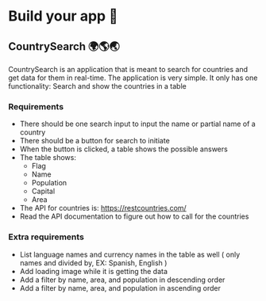 # Build your app 🥽

## CountrySearch 🌍🌎🌏

CountrySearch is an application that is meant to search for countries and get data for them in real-time. The application is very simple. It only has one functionality: Search and show the countries in a table

### Requirements

* There should be one search input to input the name or partial name of a country
* There should be a button for search to initiate
* When the button is clicked, a table shows the possible answers
* The table shows:
  * Flag
  * Name
  * Population
  * Capital
  * Area
* The API for countries is: https://restcountries.com/
* Read the API documentation to figure out how to call for the countries

### Extra requirements

* List language names and currency names in the table as well ( only names and divided by, EX: Spanish, English )
* Add loading image while it is getting the data
* Add a filter by name, area, and population in descending order
* Add a filter by name, area, and population in ascending order
